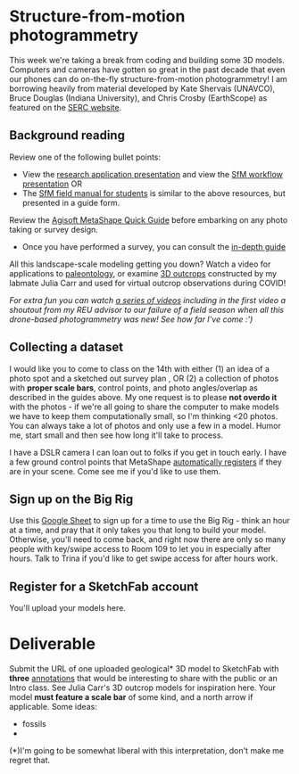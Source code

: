 # Structure-from-motion photogrammetry

This week we're taking a break from coding and building some 3D models. Computers and cameras have gotten so great in the past decade that even our phones can do on-the-fly structure-from-motion photogrammetry! I am borrowing heavily from material developed by Kate Shervais (UNAVCO), Bruce Douglas (Indiana University), and Chris Crosby (EarthScope) as featured on the [SERC website](https://serc.carleton.edu/getsi/teaching_materials/high-rez-topo/unit1-sfm.html).

## Background reading
Review one of the following bullet points:
 - View the [research application presentation](https://cdn.serc.carleton.edu/files/getsi/teaching_materials/high-rez-topo/sfm_research_applications.v4.pptx) and view the [SfM workflow presentation](https://cdn.serc.carleton.edu/files/getsi/teaching_materials/high-rez-topo/sfm_workflow.v6.pptx)
OR
 - The [SfM field manual for students](https://cdn.serc.carleton.edu/files/getsi/teaching_materials/high-rez-topo/sfm_field_methods_manual.v4.pdf) is similar to the above resources, but presented in a guide form. 

Review the [Agisoft MetaShape Quick Guide](https://cdn.serc.carleton.edu/files/NAGTWorkshops/online_field/activities/day1_quickguide_metashape.v4.docx) before embarking on any photo taking or survey design. 
- Once you have performed a survey, you can consult the [in-depth guide](https://cdn.serc.carleton.edu/files/getsi/teaching_materials/high-rez-topo/sfm_data_processing_exploration_2023.docx)

All this landscape-scale modeling getting you down? Watch a video for applications to [paleontology](https://www.youtube.com/watch?v=g5LDI4g6ROk), or examine [3D outcrops](https://sketchfab.com/juliacarr) constructed by my labmate Julia Carr and used for virtual outcrop observations during COVID! 


<i>For extra fun you can watch [a series of videos](https://www.youtube.com/watch?v=wLUGTmOp4eo&list=PLYqCeHIaz7Pi2jpqsROsk064vmOsMPz9v) including in the first video a shoutout from my REU advisor to our failure of a field season when all this drone-based photogrammetry was new! See how far I've come :')</i>

## Collecting a dataset
I would like you to come to class on the 14th with either (1) an idea of a photo spot and a sketched out survey plan , OR (2) a collection of photos with <b>proper scale bars</b>, control points, and photo angles/overlap as described in the guides above. My one request is to please <b>not overdo it</b> with the photos - if we're all going to share the computer to make models we have to keep them computationally small, so I'm thinking <20 photos. You can always take a lot of photos and only use a few in a model. Humor me, start small and then see how long it'll take to process. 

I have a DSLR camera I can loan out to folks if you get in touch early. I have a few ground control points that MetaShape [automatically registers](https://agisoft.freshdesk.com/support/solutions/articles/31000148855-coded-targets-and-scale-bars) if they are in your scene. Come see me if you'd like to use them. 

## Sign up on the Big Rig
Use this [Google Sheet](https://docs.google.com/spreadsheets/d/18KBCMOBPjofLzehpWsv7dRMf1CfqXrRf_CAyKp2JzCg/edit?usp=sharing) to sign up for a time to use the Big Rig - think an hour at a time, and pray that it only takes you that long to build your model. Otherwise, you'll need to come back, and right now there are only so many people with key/swipe access to Room 109 to let you in especially after hours. Talk to Trina if you'd like to get swipe access for after hours work. 

## Register for a SketchFab account
You'll upload your models here. 

# Deliverable
Submit the URL of one uploaded geological* 3D model to SketchFab with <b>three</b> [annotations](https://sketchfab.com/blogs/community/want-your-models-to-tell-a-story-meet-our-new-annotations-feature/) that would be interesting to share with the public or an Intro class. See Julia Carr's 3D outcrop models for inspiration here. Your model <b>must feature a scale bar</b> of some kind, and a north arrow if applicable. Some ideas:
- fossils
- 

(*)I'm going to be somewhat liberal with this interpretation, don't make me regret that. 